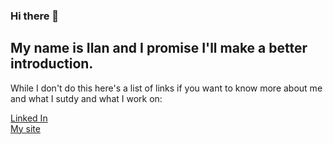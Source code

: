 ### Hi there 👋

## My name is Ilan and I promise I'll make a better introduction.

While I don't do this here's a list of links if you want to know more about me and what I sutdy and what I work on:

<a href="https://www.linkedin.com/in/ilanaraujo/">Linked In</a>
<br>
<a href="https://ilanaraujo.github.io">My site</a>


<!--
**ilanaraujo/ilanaraujo** is a ✨ _special_ ✨ repository because its `README.md` (this file) appears on your GitHub profile.

Here are some ideas to get you started:

- 🔭 I’m currently working on ...
- 🌱 I’m currently learning ...
- 👯 I’m looking to collaborate on ...
- 🤔 I’m looking for help with ...
- 💬 Ask me about ...
- 📫 How to reach me: ...
- 😄 Pronouns: ...
- ⚡ Fun fact: ...
-->
